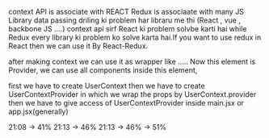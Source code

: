 context API is associate with REACT
Redux is associaate with many JS Library
data passing driling ki problem har libraru me thi (React , vue , backbone JS ....) context api sirf React ki problem solvbe karti hai while Redux every library ki problem ko solve karta hai.If you want to use redux in React then we can use it By React-Redux.

after making context we can use it as wrapper like <Context>.....</Context> Now this element is Provider, we can use all components inside this element, 

first we have to create UserContext then we have to create UserContextProvider in which we wrap the props by UserContext.provider then we have to give access of UserContextProvider inside main.jsx  or app.jsx(generally) 

21:08 -> 41%  21:13 -> 46%
21:13 -> 46%  -> 51%    